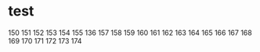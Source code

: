 # test
150
151
152
153
154
155
136
157
158
159
160
161
162
163
164
165
166
167
168
169
170
171
172
173
174
